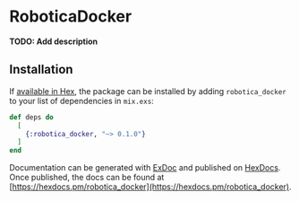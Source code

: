# RoboticaDocker

**TODO: Add description**

## Installation

If [available in Hex](https://hex.pm/docs/publish), the package can be installed
by adding `robotica_docker` to your list of dependencies in `mix.exs`:

```elixir
def deps do
  [
    {:robotica_docker, "~> 0.1.0"}
  ]
end
```

Documentation can be generated with [ExDoc](https://github.com/elixir-lang/ex_doc)
and published on [HexDocs](https://hexdocs.pm). Once published, the docs can
be found at [https://hexdocs.pm/robotica_docker](https://hexdocs.pm/robotica_docker).

